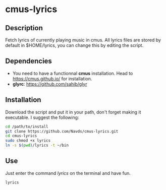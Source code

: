 # cmus-lyrics

## Description

Fetch lyrics of currently playing music in cmus. All lyrics files are stored by default in $HOME/lyrics, you can change this by editing the script.

## Dependencies

* You need to have a functionnal **cmus** installation. Head to https://cmus.github.io/ for installation.
* **glyrc**: https://github.com/sahib/glyr

## Installation

Download the script and put it in your path, don't forget making it executable. I suggest the following:

```bash
cd /path/to/install
git clone https://github.com/Navds/cmus-lyrics.git
cd cmus-lyrics
sudo chmod +x lyrics
ln -s $(pwd)/lyrics -t ~/bin
```

## Use

Just enter the command *lyrics* on the terminal and have fun.

```bash
lyrics
```
